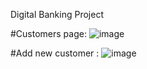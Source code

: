 Digital Banking Project

#Customers page:
![image](https://github.com/SoulaimaneCherkaoui/DigitalBanking/assets/133413185/b7bae117-fb50-44e0-91f7-76713a1093dd)

#Add new customer : 
![image](https://github.com/SoulaimaneCherkaoui/DigitalBanking/assets/133413185/5cbbc218-c641-452a-8c36-cac98136b79a)


